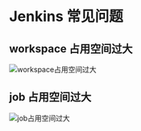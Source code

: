 # Jenkins 常见问题

## workspace 占用空间过大

<img :src="$withBase('/images/other/jenkins_workspace.png')" alt="workspace占用空间过大">  

## job 占用空间过大

<img :src="$withBase('/images/other/jenkins_job.png')" alt="job占用空间过大"> 
